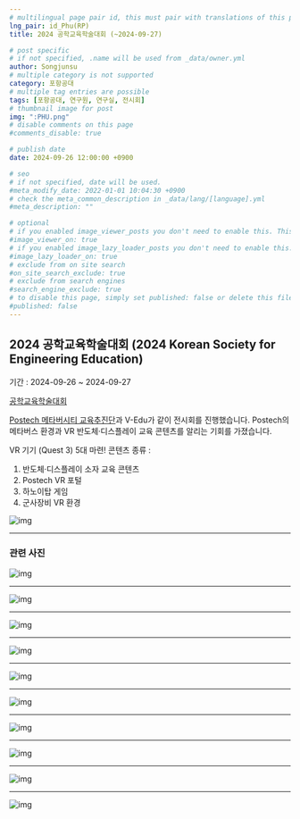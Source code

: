 ```yaml
---
# multilingual page pair id, this must pair with translations of this page. (This name must be unique)
lng_pair: id_Phu(RP)
title: 2024 공학교육학술대회 (~2024-09-27)

# post specific
# if not specified, .name will be used from _data/owner.yml
author: Songjunsu
# multiple category is not supported
category: 포항공대
# multiple tag entries are possible
tags: [포항공대, 연구원, 연구실, 전시회]
# thumbnail image for post
img: ":PHU.png"
# disable comments on this page
#comments_disable: true

# publish date
date: 2024-09-26 12:00:00 +0900

# seo
# if not specified, date will be used.
#meta_modify_date: 2022-01-01 10:04:30 +0900
# check the meta_common_description in _data/lang/[language].yml
#meta_description: ""

# optional
# if you enabled image_viewer_posts you don't need to enable this. This is only if image_viewer_posts = false
#image_viewer_on: true
# if you enabled image_lazy_loader_posts you don't need to enable this. This is only if image_lazy_loader_posts = false
#image_lazy_loader_on: true
# exclude from on site search
#on_site_search_exclude: true
# exclude from search engines
#search_engine_exclude: true
# to disable this page, simply set published: false or delete this file
#published: false
---
```

<!-- outline-start -->
## 2024 공학교육학술대회 (2024 Korean Society for Engineering Education)

기간 : 2024-09-26 ~ 2024-09-27

[공학교육학술대회](https://www.ksee.org/html/)

[Postech 메타버시티 교육추진단](https://metaversity.postech.ac.kr/)과 V-Edu가 같이 전시회를 진행했습니다.
Postech의 메타버스 환경과 VR 반도체·디스플레이 교육 콘텐츠를 알리는 기회를 가졌습니다.

VR 기기 (Quest 3) 5대 마련!
콘텐츠 종류 :
1. 반도체·디스플레이 소자 교육 콘텐츠
2. Postech VR 포털
3. 하노이탑 게임
4. 군사장비 VR 환경 

![img](:EEC-poster.png)

***

### 관련 사진

![img](:EEC-01.jpeg)

***

![img](:EEC-02.jpeg)

***

![img](:EEC-03.jpeg)

***

![img](:EEC-04.jpeg)

***

![img](:EEC-1.jpeg)

***

![img](:EEC-2.jpeg)

***

![img](:EEC-3.jpeg)

***

![img](:EEC-4.jpeg)

***

![img](:EEC-5.jpeg)

***

![img](:EEC-6.jpeg)

